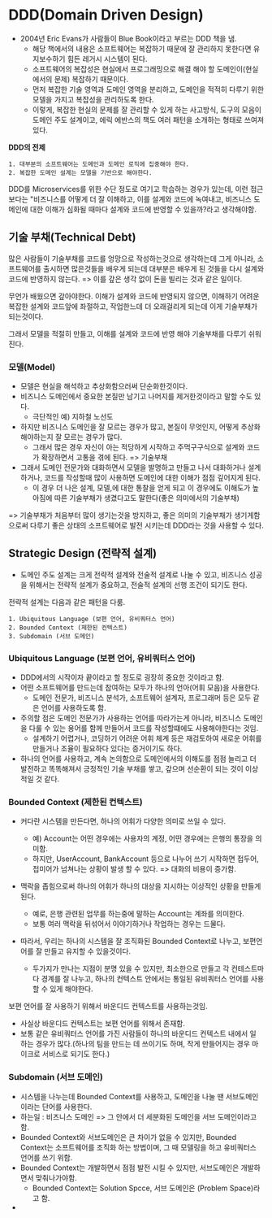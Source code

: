 # DDD(Domain Driven Design)
- 2004년 Eric Evans가 사람들이 Blue Book이라고 부르는 DDD 책을 냄.
  - 해당 책에서의 내용은 소프트웨어는 복잡하기 때문에 잘 관리하지 못한다면 유지보수하기 힘든 레거시 시스템이 된다.
  - 소프트웨어의 복잡성은 현실에서 프로그래밍으로 해결 해야 할 도메인이(현실에서의 문제) 복잡하기 때문이다.
  - 먼저 복잡한 기술 영역과 도메인 영역을 분리하고, 도메인을 적적히 다루기 위한 모델을 가지고 복잡성을 관리하도록 한다.
  - 이렇게, 복잡한 현실의 문제를 잘 관리할 수 있게 하는 사고방식, 도구의 모음이 도메인 주도 설계이고, 에릭 에반스의 책도 여러 패턴을 소개하는 형태로 쓰여져 있다.

**DDD의 전제**
```
1. 대부분의 소프트웨어는 도메인과 도메인 로직에 집중해야 한다.
2. 복잡한 도메인 설계는 모델을 기반으로 해야한다.
```
DDD를 Microservices를 위한 수단 정도로 여기고 학습하는 경우가 있는데, 이런 접근 보다는 "비즈니스를 어떻게 더 잘 이해하고, 이를 설계와 코드에 녹여내고, 비즈니스 도메인에 대한 이해가 심화될 때마다 설계와 코드에 반영할 수 있을까?라고 생각해야함.

## 기술 부채(Technical Debt)

많은 사람들이 기술부채를 코드를 엉망으로 작성하는것으로 생각하는데 그게 아니라, 소프트웨어를 출시하면 많은것들을 배우게 되는데 대부분은 배우게 된 것들을 다시 설계와 코드에 반영하지 않는다. 
=> 이를 갚은 생각 없이 돈을 빌리는 것과 같은 일이다.

무언가 배웠으면 갚아야한다. 이해가 설계와 코드에 반영되지 않으면, 이해하기 어려운 복잡한 설계와 코드앞에 좌절하고, 작업한느데 더 오래걸리게 되는데 이게 기술부채가 되는것이다.

그래서 모델을 적절히 만들고, 이해를 설계와 코드에 반영 해야 기술부채를 다루기 쉬워진다.

### 모델(Model)

- 모델은 현실을 해석하고 추상화함으러써 단순화한것이다.
- 비즈니스 도메인에서 중요한 본질만 남기고 나머지를 제거한것이라고 말할 수도 있다.
  - 극단적인 예) 지하철 노선도
- 하지만 비즈니스 도메인을 잘 모르는 경우가 많고, 본질이 무엇인지, 어떻게 추상화 해야하는지 잘 모르는 경우가 많다.
  - 그래서 많은 경우 자신이 아는 적당하게 시작하고 주먹구구식으로 설계와 코드가 확장하면서 고통을 겪에 된다. => 기술부채
- 그래서 도메인 전문가와 대화하면서 모델을 발명하고 만들고 나서 대화하거나 설계하거나, 코드를 작성할때 많이 사용하면 도메인에 대한 이해가 점점 깊어지게 된다.
  - 이 경우 더 나은 설계, 모델,에 대한 통찰을 얻게 되고 이 경우에도 이해도가 높아짐에 따른 기술부채가 생겼다고도 말한다(좋은 의미에서의 기술부채) 

=> 기술부채가 처음부터 많이 생기는것을 방지하고, 좋은 의미의 기술부채가 생기게함으로써 다루기 좋은 상태의 소프트웨어로 발전 시키는데 DDD라는 것을 사용할 수 있다.

## Strategic Design (전략적 설계)

- 도메인 주도 설계는 크게 전략적 설계와 전술적 설계로 나눌 수 있고, 비즈니스 성공을 위해서는 전략적 설계가 중요하고, 전술적 설계의 선행 조건이 되기도 한다.

전략적 설계는 다음과 같은 패턴을 다룸.
```
1. Ubiquitous Language (보편 언어, 유비쿼터스 언어) 
2. Bounded Context (제한된 컨텍스트)
3. Subdomain (서브 도메인)
```

### Ubiquitous Language (보편 언어, 유비쿼터스 언어)
- DDD에서의 시작이자 끝이라고 할 정도로 굉장히 중요한 것이라고 함.
- 어떤 소프트웨어를 만드는데 참여하는 모두가 하나의 언아(어휘 모음)을 사용한다.
  - 도메인 전문가, 비즈니스 분석가, 소프트웨어 설계자, 프로그래머 등은 모두 같은 언어를 사용하도록 함.
- 주의할 점은 도메인 전문가가 사용하는 언어를 따라가는게 아니라, 비즈니스 도메인을 다룰 수 있는 용어를 함께 만들어서 코드를 작성할떄에도 사용해야한다는 것임.
  - 설계하기 어렵거나, 코딩하기 어려운 어휘 체계 등은 재검토하여 새로운 어휘를 만들거나 조율이 필요하다 있다는 증거이기도 하다.
- 하나의 언어를 사용하고, 계속 논의함으로 도메인에서의 이해도를 점점 늘리고 더 발전하고 똑똑해져서 긍정적인 기술 부채를 쌓고, 갚으며 선순환이 되는 것이 이상적일 것 같다.

### Bounded Context (제한된 컨텍스트)
- 커다란 시스템을 만든다면, 하나의 어휘가 다양한 의미로 쓰일 수 있다. 
  - 예) Account는 어떤 경우에는 사용자의 계정, 어떤 경우에는 은행의 통장을 의미함.
  - 하지만, UserAccount, BankAccount 등으로 나누어 쓰기 시작하면 접두어, 접미어가 넘쳐나는 상황이 발생 할 수 있다. => 대화의 비용이 증가함.

- 맥락을 좁힘으로써 하나의 어휘가 하나의 대상을 지시하는 이상적인 상황을 만들게 된다.
  - 예로, 은행 관련된 업무를 하는중에 말하는 Account는 계좌를 의미한다. 
  - 보통 여러 맥락을 뒤섞어서 이야기하거나 작업하는 경우는 드물다.
- 따라서, 우리는 하나의 시스템을 잘 조직화된 Bounded Context로 나누고, 보편언어를 잘 만들고 유지할 수 있을것이다.
  - 두가지가 만나는 지점이 분명 있을 수 있지만, 최소한으로 만들고 각 컨테스트마다 경계를 잘 나누고, 하나의 컨텍스트 안에서는 통일된 유비쿼터스 언어를 사용할 수 있게 해야한다.

보편 언어를 잘 사용하기 위해서 바운디드 컨텍스트를 사용하는것임.
- 사실상 바운디드 컨텍스트는 보편 언어를 위해서 존재함.
- 보통 같은 유비쿼터스 언어를 가진 사람들이 하나의 바운디드 컨텍스트 내에서 일 하는 경우가 많다.(하나의 팀을 만드는 데 쓰이기도 하며, 작게 만들어지는 경우 마이크로 서비스로 되기도 한다.)

### Subdomain (서브 도메인)
- 시스템을 나누는데 Bounded Context를 사용하고, 도메인을 나눌 땐 서브도메인이라는 단어를 사용한다.
- 하는일 : 비즈니스 도메인 => 그 안에서 더 세분화된 도메인을 서브 도메인이라고 함.
- Bounded Context와 서브도메인은 큰 차이가 없을 수 있지만, Bounded Context는 소프트웨어를 조직화 하는 방법이며, 그 때 모델링을 하고 유비쿼터스 언어를 쓰기 위함.
- Bounded Context는 개발하면서 점점 발전 시킬 수 있지만, 서브도메인은 개발하면서 맞춰나가야함.
  - Bounded Context는 Solution Spcce, 서브 도메인은 (Problem Space)라고 함.
- 

